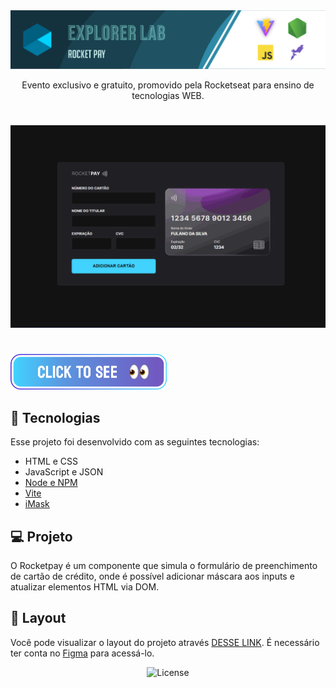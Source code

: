 <img src="https://github.com/jacksonMarcelinoFreitas/Rocket_Pay/blob/master/assets/capa_readme.png"/>

<p align="center">
Evento exclusivo e gratuito, promovido pela Rocketseat para ensino de tecnologias WEB.
</p>

#

<img width=1080 src="https://github.com/jacksonMarcelinoFreitas/Rocket_Pay/blob/master/assets/gif_explorer_lab_readme.gif"/>

#

<p style="align: center">
    <a href="https://rocket-pay-liart.vercel.app/">
        <img src="https://github.com/jacksonMarcelinoFreitas/Mentoring_Form/raw/master/Buttom%20to%20see.png" alt="Button to see the project" style="width:250px; align:center">
    </a>
</p>

## 🚀 Tecnologias

Esse projeto foi desenvolvido com as seguintes tecnologias:

- HTML e CSS
- JavaScript e JSON
- [Node e NPM](https://nodejs.org/)
- [Vite](https://vitejs.dev/)
- [iMask](https://imask.js.org)

## 💻 Projeto

O Rocketpay é um componente que simula o formulário de preenchimento de cartão de crédito, onde é possível adicionar máscara aos inputs e atualizar elementos HTML via DOM.

## 🔖 Layout

Você pode visualizar o layout do projeto através [DESSE LINK](https://www.figma.com/file/gpqavL469k0pPUGOmAQEM9/Explorer-Lab-%2301/duplicate). É necessário ter conta no [Figma](https://figma.com) para acessá-lo.

<p align="center">
  <img alt="License" src="https://img.shields.io/static/v1?label=license&message=MIT&color=49AA26&labelColor=000000">
</p>

